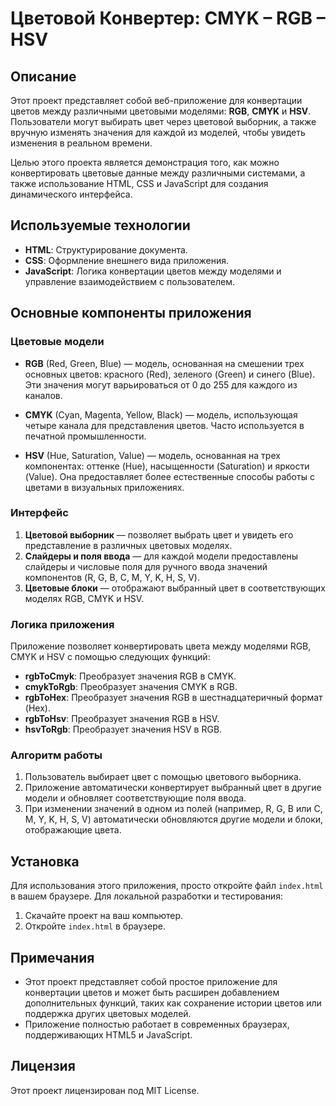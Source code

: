 # Цветовой Конвертер: CMYK – RGB – HSV

## Описание

Этот проект представляет собой веб-приложение для конвертации цветов между различными цветовыми моделями: **RGB**, **CMYK** и **HSV**. Пользователи могут выбирать цвет через цветовой выборник, а также вручную изменять значения для каждой из моделей, чтобы увидеть изменения в реальном времени.

Целью этого проекта является демонстрация того, как можно конвертировать цветовые данные между различными системами, а также использование HTML, CSS и JavaScript для создания динамического интерфейса.

## Используемые технологии

- **HTML**: Структурирование документа.
- **CSS**: Оформление внешнего вида приложения.
- **JavaScript**: Логика конвертации цветов между моделями и управление взаимодействием с пользователем.

## Основные компоненты приложения

### Цветовые модели

- **RGB** (Red, Green, Blue) — модель, основанная на смешении трех основных цветов: красного (Red), зеленого (Green) и синего (Blue). Эти значения могут варьироваться от 0 до 255 для каждого из каналов.
  
- **CMYK** (Cyan, Magenta, Yellow, Black) — модель, использующая четыре канала для представления цветов. Часто используется в печатной промышленности.
  
- **HSV** (Hue, Saturation, Value) — модель, основанная на трех компонентах: оттенке (Hue), насыщенности (Saturation) и яркости (Value). Она предоставляет более естественные способы работы с цветами в визуальных приложениях.

### Интерфейс

1. **Цветовой выборник** — позволяет выбрать цвет и увидеть его представление в различных цветовых моделях.
2. **Слайдеры и поля ввода** — для каждой модели предоставлены слайдеры и числовые поля для ручного ввода значений компонентов (R, G, B, C, M, Y, K, H, S, V).
3. **Цветовые блоки** — отображают выбранный цвет в соответствующих моделях RGB, CMYK и HSV.

### Логика приложения

Приложение позволяет конвертировать цвета между моделями RGB, CMYK и HSV с помощью следующих функций:

- **rgbToCmyk**: Преобразует значения RGB в CMYK.
- **cmykToRgb**: Преобразует значения CMYK в RGB.
- **rgbToHex**: Преобразует значения RGB в шестнадцатеричный формат (Hex).
- **rgbToHsv**: Преобразует значения RGB в HSV.
- **hsvToRgb**: Преобразует значения HSV в RGB.

### Алгоритм работы

1. Пользователь выбирает цвет с помощью цветового выборника.
2. Приложение автоматически конвертирует выбранный цвет в другие модели и обновляет соответствующие поля ввода.
3. При изменении значений в одном из полей (например, R, G, B или C, M, Y, K, H, S, V) автоматически обновляются другие модели и блоки, отображающие цвета.

## Установка

Для использования этого приложения, просто откройте файл `index.html` в вашем браузере. Для локальной разработки и тестирования:

1. Скачайте проект на ваш компьютер.
2. Откройте `index.html` в браузере.

## Примечания

- Этот проект представляет собой простое приложение для конвертации цветов и может быть расширен добавлением дополнительных функций, таких как сохранение истории цветов или поддержка других цветовых моделей.
- Приложение полностью работает в современных браузерах, поддерживающих HTML5 и JavaScript.

## Лицензия

Этот проект лицензирован под MIT License.
